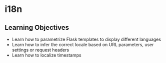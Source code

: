 # i18n

## Learning Objectives
- Learn how to parametrize Flask templates to display different languages
- Learn how to infer the correct locale based on URL parameters, user settings or request headers
- Learn how to localize timestamps


